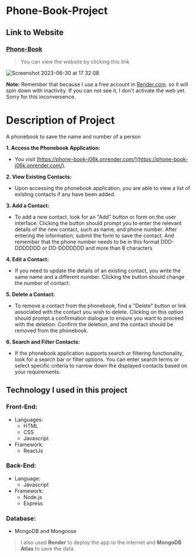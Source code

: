 # Phone-Book-Project
## Link to Website
### [Phone-Book](https://phone-book-j06k.onrender.com/)
> You can view the website by clicking this link

![Screenshot 2023-06-30 at 17 32 08](https://github.com/VienThanh12/Phone-Book-Project/assets/67015555/f0c15f14-928a-41d9-bde2-a30665301bff)

**Note:** Remember that because I use a free account in [Render.com](https://render.com/). so it will spin down with inactivity. If you can not see it, I don't activate the web yet. Sorry for this inconvenience.
# Description of Project
A phonebook to save the name and number of a person 

**1. Access the Phonebook Application:**
* You  visit [https://phone-book-j06k.onrender.com/](https://phone-book-j06k.onrender.com/).
  
**2. View Existing Contacts:**
* Upon accessing the phonebook application, you are able to view a list of existing contacts if any have been added.

**3. Add a Contact:**
* To add a new contact, look for an "Add" button or form on the user interface. Clicking the button should prompt you to enter the relevant details of the new contact, such as name, and phone number. After entering the information, submit the form to save the contact.
And remember that the phone number needs to be in this format DDD-DDDDDDD or DD-DDDDDDD and more than 8 characters

**4. Edit a Contact:**
* If you need to update the details of an existing contact, you write the same name and a different number. Clicking the button should change the number of contact.

**5. Delete a Contact:**
* To remove a contact from the phonebook, find a "Delete"  button or link associated with the contact you wish to delete. Clicking on this option should prompt a confirmation dialogue to ensure you want to proceed with the deletion. Confirm the deletion, and the contact should be removed from the phonebook.

**6. Search and Filter Contacts:**
* If the phonebook application supports search or filtering functionality, look for a search bar or filter options. You can enter search terms or select specific criteria to narrow down the displayed contacts based on your requirements.

## **Technology I used in this project**
### Front-End: 
- Languages:
  - HTML
  - CSS
  - Javascript
- Framework:
  - ReactJs
### Back-End:
- Language:
  - Javascript 
- Framework:
    - Node.js 
    - Express 
### Database:
- MongoDB and Mongoose
  
> I also used **Render** to deploy the app to the internet and **MongoDB Atlas** to save the data.

